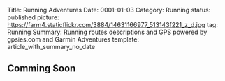 Title: Running Adventures
Date: 0001-01-03
Category: Running
status: published
picture: https://farm4.staticflickr.com/3884/14631166977_513143f221_z_d.jpg
tag: Running
Summary: Running routes descriptions and GPS powered by gpsies.com and Garmin Adventures
template: article_with_summary_no_date

<h2> Comming Soon </h2>
